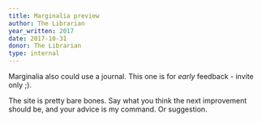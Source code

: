 ```yaml
---
title: Marginalia preview
author: The Librarian
year_written: 2017
date: 2017-10-31
donor: The Librarian
type: internal
---
```

Marginalia also could use a journal. This one is for *early* feedback - invite only ;).

The site is pretty bare bones. Say what you think the next improvement should be, and your advice is my command. Or suggestion.
